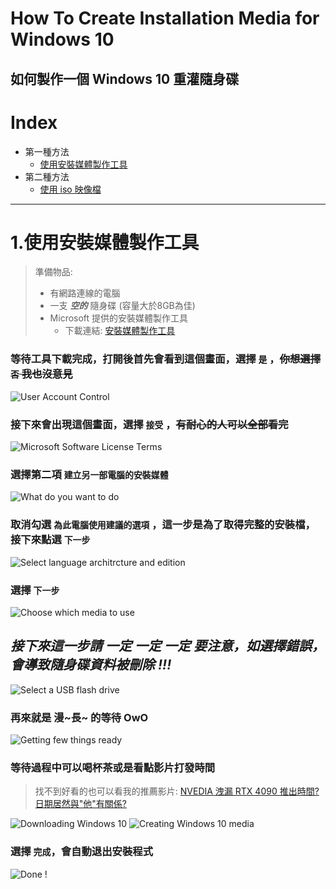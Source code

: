 # How To Create Installation Media for Windows 10
## 如何製作一個 Windows 10 重灌隨身碟

# Index
+ 第一種方法
  + [使用安裝媒體製作工具](#1.使用安裝媒體製作工具 "點我跳轉到這個章節")
+ 第二種方法
  + [使用 iso 映像檔](#2.使用-iso-映像檔 "點我跳轉到這個章節")

---

# 1.使用安裝媒體製作工具
> 準備物品:
> + 有網路連線的電腦
> + 一支 ***空的*** 隨身碟 (容量大於8GB為佳)
> + Microsoft 提供的安裝媒體製作工具
>   + 下載連結: [安裝媒體製作工具](https://go.microsoft.com/fwlink/?LinkId=691209 "點我從官網下載")

### 等待工具下載完成，打開後首先會看到這個畫面，選擇 `是` ，~~你想選擇 `否` 我也沒意見~~
![](./resources/User-Account-Control.png "User Account Control")

### 接下來會出現這個畫面，選擇 `接受` ，~~有耐心的人可以全部看完~~
![](./resources/Microsoft-Software-License-Terms.png "Microsoft Software License Terms")

### 選擇第二項 `建立另一部電腦的安裝媒體`
![](./resources/What-do-you-want-to-do.png "What do you want to do")

### 取消勾選 `為此電腦使用建議的選項` ，這一步是為了取得完整的安裝檔，接下來點選 `下一步`
![](./resources/Select-language-architrcture-and-edition.png "Select language architrcture and edition")

### 選擇 `下一步`
![](./resources/Choose-which-media-to-use.png "Choose which media to use")

## *接下來這一步請* ***一定 一定 一定*** *要注意，如選擇錯誤，會導致隨身碟資料被刪除 !!!*
![](./resources/Select-a-USB-flash-drive.png "Select a USB flash drive")

### 再來就是 漫~長~ 的等待 OwO
![](./resources/Getting-few-things-ready.png "Getting few things ready")

### 等待過程中可以喝杯茶或是看點影片打發時間
> 找不到好看的也可以看我的推薦影片: [NVEDIA 洩漏 RTX 4090 推出時間? 日期居然與"他"有關係?](https://www.youtube.com/watch?v=dQw4w9WgXcQ)

![](./resources/Downloading-Windows-10.png "Downloading Windows 10")
![](./resources/Creating-Windows-10-media.png "Creating Windows 10 media")

### 選擇 `完成`，會自動退出安裝程式
![](./resources/Done.png "Done !")